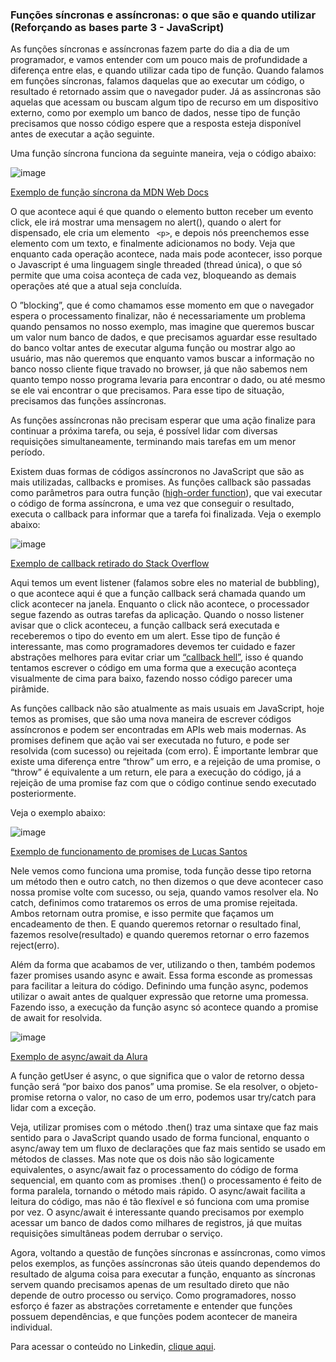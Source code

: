 ###  Funções síncronas e assíncronas: o que são e quando utilizar (Reforçando as bases parte 3 - JavaScript)

As funções síncronas e assíncronas fazem parte do dia a dia de um programador, e vamos entender com um pouco mais de profundidade a diferença entre elas, e quando utilizar cada 
tipo de função. Quando falamos em funções síncronas, falamos daquelas que ao executar um código, o resultado é retornado assim que o navegador puder. Já as assíncronas são aquelas 
que acessam ou buscam algum tipo de recurso em um dispositivo externo, como por exemplo um banco de dados, nesse tipo de função precisamos que nosso código espere que a resposta 
esteja disponível antes de executar a ação seguinte.

Uma função síncrona funciona da seguinte maneira, veja o código abaixo:

![image](https://user-images.githubusercontent.com/65983895/138315003-63d78a51-d1e2-4716-b043-97b65b55bf1c.png)

[Exemplo de função síncrona da MDN Web Docs](https://developer.mozilla.org/pt-BR/docs/Learn/JavaScript/Asynchronous/Introducing)

O que acontece aqui é que quando o elemento button receber um evento click, ele irá mostrar uma mensagem no alert(), quando o alert for dispensado, ele cria um elemento ` <p>`, e 
depois nós preenchemos esse elemento com um texto, e finalmente adicionamos no body. Veja que enquanto cada operação acontece, nada mais pode acontecer, isso porque o Javascript 
é uma linguagem single threaded (thread única), o que só permite que uma coisa aconteça de cada vez, bloqueando as demais operações até que a atual seja concluída. 

O ”blocking”, que é como chamamos esse momento em que o navegador espera o processamento finalizar, não é necessariamente um problema quando pensamos no nosso exemplo, mas imagine 
que queremos buscar um valor num banco de dados, e que precisamos aguardar esse resultado do banco voltar antes de executar alguma função ou mostrar algo ao usuário, mas não 
queremos que enquanto vamos buscar a informação no banco nosso cliente fique travado no browser, já que não sabemos nem quanto tempo nosso programa levaria para encontrar o dado, 
ou até mesmo se ele vai encontrar o que precisamos. Para esse tipo de situação, precisamos das funções assíncronas.

As funções assíncronas não precisam esperar que uma ação finalize para continuar a próxima tarefa, ou seja, é possível lidar com diversas requisições simultaneamente, terminando 
mais tarefas em um menor período.

Existem duas formas de códigos assíncronos no JavaScript que são as mais utilizadas, callbacks e promises. As funções callback são passadas como parâmetros para outra função 
([high-order function](https://eloquentjavascript.net/05_higher_order.html#h_xxCc98lOBK)), que vai executar o código de forma assíncrona, e uma vez que conseguir o resultado, executa o callback para informar que a tarefa foi finalizada.
Veja o exemplo abaixo:

![image](https://user-images.githubusercontent.com/65983895/138315251-01f83326-56dc-456f-bdd4-601cc3f271d6.png)

[Exemplo de callback retirado do Stack Overflow](https://pt.stackoverflow.com/questions/27177/o-que-%C3%A9-callback)

Aqui temos um event listener (falamos sobre eles no material de bubbling), o que acontece aqui é que a função callback será chamada quando um click acontecer na janela. 
Enquanto o click não acontece, o processador segue fazendo as outras tarefas da aplicação. Quando o nosso listener avisar que o click aconteceu, a função callback será 
executada e receberemos o tipo do evento  em um alert. Esse tipo de função é interessante, mas como programadores devemos ter cuidado e fazer abstrações melhores para evitar 
criar um [“callback hell”](http://callbackhell.com/), isso é quando tentamos escrever o código em uma forma que a execução aconteça visualmente de cima para baixo, fazendo nosso código parecer uma 
pirâmide.

As funções callback não são atualmente as mais usuais em JavaScript, hoje temos as promises, que são uma nova maneira de escrever códigos assíncronos e podem ser encontradas em 
APIs web mais modernas. As promises definem que ação vai ser executada no futuro, e pode ser resolvida (com sucesso) ou rejeitada (com erro). É importante lembrar que existe 
uma diferença entre “throw” um erro, e a rejeição de uma promise, o “throw” é equivalente a um return, ele para a execução do código, já a rejeição de uma promise faz com que o 
código continue sendo executado posteriormente. 

Veja o exemplo abaixo: 

![image](https://user-images.githubusercontent.com/65983895/138315476-cd709068-785f-4db1-98a1-808e148b87e8.png)

[Exemplo de funcionamento de promises de Lucas Santos](https://medium.com/trainingcenter/entendendo-promises-de-uma-vez-por-todas-32442ec725c2)

Nele vemos como funciona uma promise, toda função desse tipo retorna um método then e outro catch, no then dizemos o que deve acontecer caso nossa promise volte com sucesso, ou 
seja, quando vamos resolver ela. No catch, definimos como trataremos os erros de uma promise rejeitada. Ambos retornam outra promise, e isso permite que façamos um encadeamento 
de then. E quando queremos retornar o resultado final, fazemos resolve(resultado) e quando queremos retornar o erro fazemos reject(erro). 

Além da forma que acabamos de ver, utilizando o then, também podemos fazer promises usando async e await. Essa forma esconde as promessas para facilitar a leitura do código. 
Definindo uma função async, podemos utilizar o await antes de qualquer expressão que retorne uma promessa. Fazendo isso, a execução da função async só acontece quando a promise 
de await for resolvida. 

![image](https://user-images.githubusercontent.com/65983895/138315607-6aa7d68c-1e9d-49e7-9c8f-3d175f1e7d2d.png)

[Exemplo de async/await da Alura](https://www.alura.com.br/artigos/async-await-no-javascript-o-que-e-e-quando-usar)

A função getUser é async, o que significa que o valor de retorno dessa função será “por baixo dos panos” uma promise. Se ela resolver, o objeto-promise retorna o valor, no caso 
de um erro, podemos usar try/catch para lidar com a exceção. 

Veja, utilizar promises com o método .then() traz uma sintaxe que faz mais sentido para o JavaScript quando usado de forma funcional, enquanto o async/away tem um fluxo de 
declarações que faz mais sentido se usado em métodos de classes. Mas note que os dois não são logicamente equivalentes, o async/await faz o processamento do código de forma 
sequencial, em quanto com as promises .then() o processamento é feito de forma paralela, tornando o método mais rápido. O async/await facilita a leitura do código, mas não é 
tão flexível e só funciona com uma promise por vez. O async/await é interessante quando precisamos por exemplo acessar um banco de dados como milhares de registros, já que 
muitas requisições simultâneas podem derrubar o serviço.

Agora, voltando a questão de funções síncronas e assíncronas, como vimos pelos exemplos, as funções assíncronas são úteis quando dependemos do resultado de alguma coisa para 
executar a função, enquanto as síncronas servem quando precisamos apenas de um resultado direto que não depende de outro processo ou serviço. Como programadores, nosso esforço 
é fazer as abstrações corretamente e entender que funções possuem dependências, e que funções podem acontecer de maneira individual. 

Para acessar o conteúdo no Linkedin, [clique aqui](https://www.linkedin.com/pulse/prototyping-e-classes-qual-rela%C3%A7%C3%A3o-entre-os-dois-refor%C3%A7ando-lobo-/).
